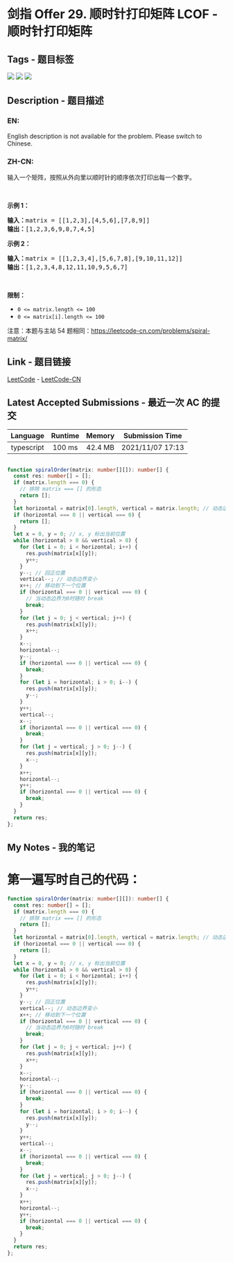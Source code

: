 
# 剑指 Offer 29. 顺时针打印矩阵  LCOF - 顺时针打印矩阵

## Tags - 题目标签

 <img src="https://img.shields.io/badge/Array-数组-blue.svg">   <img src="https://img.shields.io/badge/Matrix-矩阵-blue.svg">   <img src="https://img.shields.io/badge/Simulation-模拟-blue.svg">  


## Description - 题目描述

### EN:
English description is not available for the problem. Please switch to Chinese.

### ZH-CN:
<p>输入一个矩阵，按照从外向里以顺时针的顺序依次打印出每一个数字。</p>

<p>&nbsp;</p>

<p><strong>示例 1：</strong></p>

<pre><strong>输入：</strong>matrix = [[1,2,3],[4,5,6],[7,8,9]]
<strong>输出：</strong>[1,2,3,6,9,8,7,4,5]
</pre>

<p><strong>示例 2：</strong></p>

<pre><strong>输入：</strong>matrix =&nbsp;[[1,2,3,4],[5,6,7,8],[9,10,11,12]]
<strong>输出：</strong>[1,2,3,4,8,12,11,10,9,5,6,7]
</pre>

<p>&nbsp;</p>

<p><strong>限制：</strong></p>

<ul>
	<li><code>0 &lt;= matrix.length &lt;= 100</code></li>
	<li><code>0 &lt;= matrix[i].length&nbsp;&lt;= 100</code></li>
</ul>

<p>注意：本题与主站 54 题相同：<a href="https://leetcode-cn.com/problems/spiral-matrix/">https://leetcode-cn.com/problems/spiral-matrix/</a></p>



## Link - 题目链接

[LeetCode](https://leetcode.com/problems/shun-shi-zhen-da-yin-ju-zhen-lcof/description/)  -  [LeetCode-CN](https://leetcode.cn/problems/shun-shi-zhen-da-yin-ju-zhen-lcof/description/)
## Latest Accepted Submissions - 最近一次 AC 的提交


| Language | Runtime | Memory | Submission Time |
|:---:|:---:|:---:|:---:|
| typescript  | 100 ms | 42.4 MB | 2021/11/07 17:13 |

```typescript

function spiralOrder(matrix: number[][]): number[] {
  const res: number[] = [];
  if (matrix.length === 0) {
    // 排除 matrix === [] 的形态
    return [];
  }
  let horizontal = matrix[0].length, vertical = matrix.length; // 动态边界
  if (horizontal === 0 || vertical === 0) {
    return [];
  }
  let x = 0, y = 0; // x, y 标出当前位置
  while (horizontal > 0 && vertical > 0) {
    for (let i = 0; i < horizontal; i++) {
      res.push(matrix[x][y]);
      y++;
    }
    y--; // 回正位置
    vertical--; // 动态边界变小
    x++; // 移动到下一个位置
    if (horizontal === 0 || vertical === 0) {
      // 当动态边界为0时随时 break
      break;
    }
    for (let j = 0; j < vertical; j++) {
      res.push(matrix[x][y]);
      x++;
    }
    x--;
    horizontal--;
    y--;
    if (horizontal === 0 || vertical === 0) {
      break;
    }
    for (let i = horizontal; i > 0; i--) {
      res.push(matrix[x][y]);
      y--;
    }
    y++;
    vertical--;
    x--;
    if (horizontal === 0 || vertical === 0) {
      break;
    }
    for (let j = vertical; j > 0; j--) {
      res.push(matrix[x][y]);
      x--;
    }
    x++;
    horizontal--;
    y++;
    if (horizontal === 0 || vertical === 0) {
      break;
    }
  }
  return res;
};

```
## My Notes - 我的笔记


# 第一遍写时自己的代码：
```typescript
function spiralOrder(matrix: number[][]): number[] {
  const res: number[] = [];
  if (matrix.length === 0) {
    // 排除 matrix === [] 的形态
    return [];
  }
  let horizontal = matrix[0].length, vertical = matrix.length; // 动态边界
  if (horizontal === 0 || vertical === 0) {
    return [];
  }
  let x = 0, y = 0; // x, y 标出当前位置
  while (horizontal > 0 && vertical > 0) {
    for (let i = 0; i < horizontal; i++) {
      res.push(matrix[x][y]);
      y++;
    }
    y--; // 回正位置
    vertical--; // 动态边界变小
    x++; // 移动到下一个位置
    if (horizontal === 0 || vertical === 0) {
      // 当动态边界为0时随时 break
      break;
    }
    for (let j = 0; j < vertical; j++) {
      res.push(matrix[x][y]);
      x++;
    }
    x--;
    horizontal--;
    y--;
    if (horizontal === 0 || vertical === 0) {
      break;
    }
    for (let i = horizontal; i > 0; i--) {
      res.push(matrix[x][y]);
      y--;
    }
    y++;
    vertical--;
    x--;
    if (horizontal === 0 || vertical === 0) {
      break;
    }
    for (let j = vertical; j > 0; j--) {
      res.push(matrix[x][y]);
      x--;
    }
    x++;
    horizontal--;
    y++;
    if (horizontal === 0 || vertical === 0) {
      break;
    }
  }
  return res;
};
```

